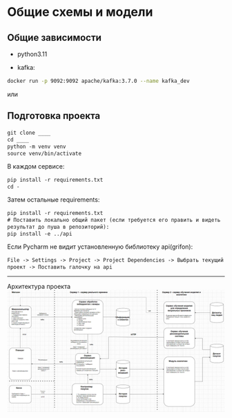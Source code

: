 # Общие схемы и модели

## Общие зависимости

- python3.11

- kafka:
```bash
docker run -p 9092:9092 apache/kafka:3.7.0 --name kafka_dev
```
или

## Подготовка проекта

    git clone ____
    cd ____
    python -m venv venv
    source venv/bin/activate

В каждом сервисе:

    pip install -r requirements.txt
    cd -

Затем остальные requirements:

    pip install -r requirements.txt
    # Поставить локально общий пакет (если требуется его править и видеть результат до пуша в репозиторий):
    pip install -e ../api

Если Pycharm не видит установленную библиотеку api(grifon):
    
    File -> Settings -> Project -> Project Dependencies -> Выбрать текущий проект -> Поставить галочку на api

___

Архитектура проекта
![img.png](res/architecture.png)
